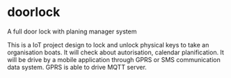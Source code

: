 # doorlock
A full door lock with planing manager system

This is a IoT project design to lock and unlock physical keys to take an organisation boats.
It will check about autorisation, calendar planification. It will be drive by a mobile application
through GPRS or SMS communication data system. GPRS is able to drive MQTT server.
